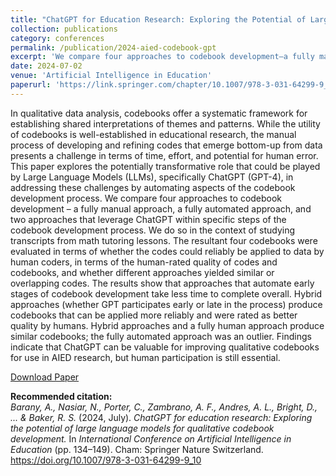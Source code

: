 ```yaml
---
title: "ChatGPT for Education Research: Exploring the Potential of Large Language Models for Qualitative Codebook Development"
collection: publications
category: conferences
permalink: /publication/2024-aied-codebook-gpt
excerpt: 'We compare four approaches to codebook development–a fully manual approach, a fully automated approach, and two approaches that leverage ChatGPT within specific steps of the codebook development process. The results show that approaches that automate early stages of codebook development take less time to complete overall. Hybrid approaches (whether GPT participates early or late in the process) produce codebooks that can be applied more reliably and were rated as better quality by humans.'
date: 2024-07-02
venue: 'Artificial Intelligence in Education'
paperurl: 'https://link.springer.com/chapter/10.1007/978-3-031-64299-9_10'
---
```


In qualitative data analysis, codebooks offer a systematic framework for establishing shared interpretations of themes and patterns. While the utility of codebooks is well-established in educational research, the manual process of developing and refining codes that emerge bottom-up from data presents a challenge in terms of time, effort, and potential for human error. This paper explores the potentially transformative role that could be played by Large Language Models (LLMs), specifically ChatGPT (GPT-4), in addressing these challenges by automating aspects of the codebook development process. We compare four approaches to codebook development – a fully manual approach, a fully automated approach, and two approaches that leverage ChatGPT within specific steps of the codebook development process. We do so in the context of studying transcripts from math tutoring lessons. The resultant four codebooks were evaluated in terms of whether the codes could reliably be applied to data by human coders, in terms of the human-rated quality of codes and codebooks, and whether different approaches yielded similar or overlapping codes. The results show that approaches that automate early stages of codebook development take less time to complete overall. Hybrid approaches (whether GPT participates early or late in the process) produce codebooks that can be applied more reliably and were rated as better quality by humans. Hybrid approaches and a fully human approach produce similar codebooks; the fully automated approach was an outlier. Findings indicate that ChatGPT can be valuable for improving qualitative codebooks for use in AIED research, but human participation is still essential.

[Download Paper](https://link.springer.com/chapter/10.1007/978-3-031-64299-9_10)

<b>Recommended citation:</b><br>
<i>Barany, A., Nasiar, N., Porter, C., Zambrano, A. F., Andres, A. L., Bright, D., ... & Baker, R. S.</i> (2024, July). 
<i>ChatGPT for education research: Exploring the potential of large language models for qualitative codebook development.</i> 
In <i>International Conference on Artificial Intelligence in Education</i> (pp. 134–149). 
Cham: Springer Nature Switzerland. 
<a href="https://doi.org/10.1007/978-3-031-64299-9_10">https://doi.org/10.1007/978-3-031-64299-9_10</a>

